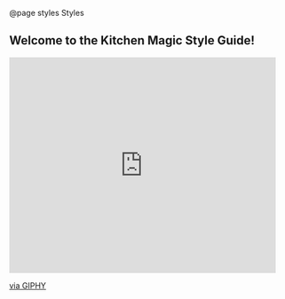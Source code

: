 @page styles Styles

## Welcome to the Kitchen Magic Style Guide!

<iframe src="https://giphy.com/embed/oit9mu0v5LqzC" width="480" height="389" frameBorder="0" class="giphy-embed" allowFullScreen></iframe><p><a href="https://giphy.com/gifs/spider-man-spiderman-oit9mu0v5LqzC">via GIPHY</a></p>

